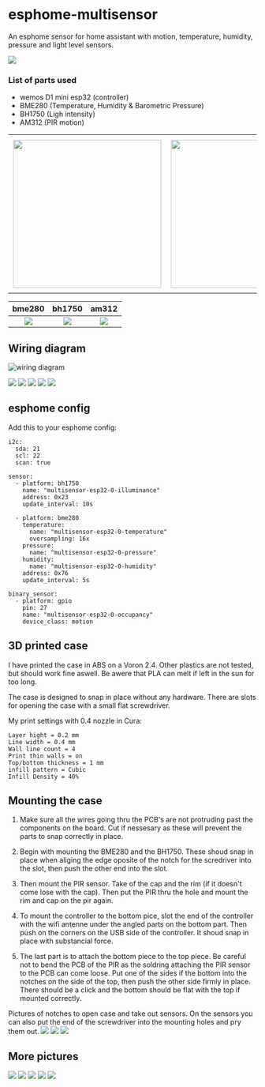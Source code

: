 # esphome-multisensor
An esphome sensor for home assistant with motion, temperature, humidity, pressure and light level sensors.

![](/black-and-white-sensor.jpg)

### List of parts used
* wemos D1 mini esp32 (controller)
* BME280 (Temperature, Humidity & Barometric Pressure)
* BH1750 (Ligh intensity)
* AM312 (PIR motion)

<div id="image-table">
    <table>
        <tr>
    	    <td style="padding:10px">
        	<img src="/img/bme280.jpg" width="300"/>
      	    </td>
            <td style="padding:10px">
            	<img src="/img/bh1750.jpg" width="300"/>
            </td>
            <td style="padding:10px">
            	<img src="/img/am312.jpg" width="300"/>
            </td>
        </tr>
    </table>
</div>

bme280             	   |  bh1750                   |  am312
:-------------------------:|:-------------------------:|:-------------------------:
![](/img/bme280.jpg)       | ![](/img/bh1750.jpg)      | ![](/img/am312.jpg)

## Wiring diagram
![wiring diagram](/Wiring.png)

![](/img/presoldering-sensors.jpg)
![](/img/pre-soldering.jpg)
![](/img/solding-on-controller.jpg)
![](/img/combining-ground-leads.jpg)
![](/img/soldered-together.jpg)


## esphome config
Add this to your esphome config:
```
i2c:
  sda: 21
  scl: 22
  scan: true

sensor:
  - platform: bh1750
    name: "multisensor-esp32-0-illuminance"
    address: 0x23
    update_interval: 10s

  - platform: bme280
    temperature:
      name: "multisensor-esp32-0-temperature"
      oversampling: 16x
    pressure:
      name: "multisensor-esp32-0-pressure"
    humidity:
      name: "multisensor-esp32-0-humidity"
    address: 0x76
    update_interval: 5s

binary_sensor:
  - platform: gpio
    pin: 27
    name: "multisensor-esp32-0-occupancy"
    device_class: motion
```

## 3D printed case

I have printed the case in ABS on a Voron 2.4. Other plastics are not tested, but should work fine aswell. Be awere that PLA can melt if left in the sun for too long.

The case is designed to snap in place without any hardware. There are slots for opening the case with a small flat screwdriver.


My print settings with 0.4 nozzle in Cura:
```
Layer hight = 0.2 mm
Line width = 0.4 mm
Wall line count = 4
Print thin walls = on
Top/bottom thickness = 1 mm
infill pattern = Cubic
Infill Density = 40%
```


## Mounting the case

1. Make sure all the wires going thru the PCB's are not protruding past the components on the board. Cut if nessesary as these will prevent the parts to snap correctly in place.

2. Begin with mounting the BME280 and the BH1750. These shoud snap in place when aliging the edge oposite of the notch for the scredriver into the slot, then push the other end into the slot. 
3. Then mount the PIR sensor. Take of the cap and the rim (if it doesn't come lose with the cap). Then put the PIR thru the hole and mount the rim and cap on the pir again. 
4. To mount the controller to the bottom pice, slot the end of the controller with the wifi antenne under the angled parts on the bottom part. Then push on the corners on the USB side of the controller. It shoud snap in place with substancial force. 

5. The last part is to attach the bottom piece to the top piece. Be careful not to bend the PCB of the PIR as the soldring attaching the PIR sensor to the PCB can come loose. Put one of the sides if the bottom into the notches on the side of the top, then push the other side firmly in place. There should be a click and the bottom should be flat with the top if mounted correctly.


Pictures of notches to open case and take out sensors. On the sensors you can also put the end of the screwdriver into the mounting holes and pry them out.
![](/img/opening-bottom.jpg)
![](/img/notches-for-controller.jpg)
![](/img/notches-for-sensors.jpg)


## More pictures

![](/img/innside.jpg)
![](/img/front-and-side.jpg)
![](/img/top.jpg)
![](/img/side-and-back.jpg)
![](/img/back.jpg)
